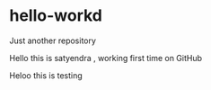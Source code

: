 # hello-workd
Just another repository

Hello this is satyendra , working first time on GitHub


Heloo this is testing
